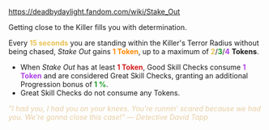 https://deadbydaylight.fandom.com/wiki/Stake_Out

<p>Getting close to the Killer fills you with determination.
<p>Every <b><span class="clr clr2" style="color: #e8c252 ;">15 seconds</span></b> you are standing within the Killer's Terror Radius  without being chased, <i>Stake Out</i> gains <b><span class="clr clr6" style="color: #ff8800 ;">1 Token</span></b>, up to a maximum of <span class="clr" style="color: #e8c252;"><b>2</b></span>/<span class="clr" style="color: #199b1e;"><b>3</b></span>/<span class="clr" style="color: #ac3ee3;"><b>4</b></span> <b>Tokens</b>.
</p>
<ul><li>When <i>Stake Out</i> has at least <b><span class="clr clr8" style="color: #d41c1c ;">1 Token</span></b>, Good Skill Checks  consume <b><span class="clr clr4" style="color: #ac3ee3 ;">1 Token</span></b> and are considered Great Skill Checks, granting an additional Progression bonus of <b><span class="clr clr3" style="color: #199b1e ;">1 %</span></b>.</li>
<li>Great Skill Checks do not consume any Tokens.</li></ul>
<p><i><span class="clr clr9" style="color: #e7cda2 ;">"I had you, I had you on your knees. You're runnin' scared because we had you. We're gonna close this case!" — Detective David Tapp</span></i>
</p>
</p>